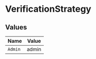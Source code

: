 # VerificationStrategy


## Values

| Name    | Value   |
| ------- | ------- |
| `Admin` | admin   |